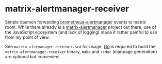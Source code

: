 # matrix-alertmanager-receiver

Simple daemon forwarding
[prometheus-alertmanager](https://duckduckgo.com/?q=prometheus+alertmanagaer&ia=software)
events to matrix room. While there already is a
[matrix-alertmanager](https://git.feneas.org/jaywink/matrix-alertmanager)
project out there, use of the JavaScript ecosystem (and lack of logging) made
it rather painful to use from my point of view.

See `matrix-alermanager-receiver.scd` for usage. [Go](http://golang.org/) is
required to build the `matrix-alertmanager-receiver` binary, `make` and `scdoc`
(manpage generation) are optional but convenient.
